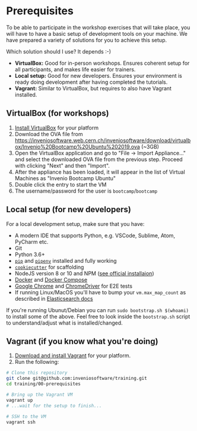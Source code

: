 # Prerequisites

To be able to participate in the workshop exercises that will take place, you
will have to have a basic setup of development tools on your machine. We have
prepared a variety of solutions for you to achieve this setup. 

Which solution should I use? It depends :-)

- **VirtualBox:** Good for in-person workshops. Ensures coherent setup for all 
  participants, and makes life easier for trainers.
- **Local setup:** Good for new developers. Ensures your environment is ready 
  doing development after having completed the tutorials.
- **Vagrant:** Similar to VirtualBox, but requires to also have Vagrant 
  installed. 

## VirtualBox (for workshops)

1. [Install VirtualBox](https://www.virtualbox.org/wiki/Downloads) for your
   platform
2. Download the OVA file from
   <https://inveniosoftware.web.cern.ch/inveniosoftware/download/virtualbox/Invenio%20Bootcamp%20Ubuntu%202019.ova> (~3GB)
3. Open the VirtualBox application and go to "File -> Import Appliance..." and
   select the downloaded OVA file from the previous step. Proceed with clicking
   "Next" and then "Import".
4. After the appliance has been loaded, it will appear in the list of Virtual
   Machines as "Invenio Bootcamp Ubuntu"
5. Double click the entry to start the VM
6. The username/password for the user is `bootcamp`/`bootcamp`

## Local setup (for new developers)

For a local development setup, make sure that you have:

* A modern IDE that supports Python, e.g. VSCode, Sublime, Atom, PyCharm etc.
* Git
* Python 3.6+
* [`pip`](https://pip.pypa.io) and [`pipenv`](https://pipenv.readthedocs.io)
  installed and fully working
* [`cookiecutter`](https://cookiecutter.readthedocs.io/en/latest/installation.html)
  for scaffolding
* NodeJS version 8 or 10 and NPM ([see official
  installaion](https://nodejs.org/en/download/))
* [Docker](https://docs.docker.com/install/) and [Docker
  Compose](https://docs.docker.com/compose/install/)
* [Google Chrome](https://www.google.com/chrome/) and
  [ChromeDriver](http://chromedriver.chromium.org/getting-started) for E2E
  tests
* If running Linux/MacOS you'll have to bump your `vm.max_map_count` as
  described in [Elasticsearch
  docs](https://www.elastic.co/guide/en/elasticsearch/reference/current/vm-max-map-count.html)

If you're running Ubunut/Debian you can run `sudo bootstrap.sh $(whoami)` to
install some of the above. Feel free to look inside the `bootstrap.sh` script
to understand/adjust what is installed/changed.

## Vagrant (if you know what you're doing)

1. [Download and install Vagrant](https://www.vagrantup.com/downloads.html) for
   your platform.
2. Run the following:

```bash
# Clone this repository
git clone git@github.com:inveniosoftware/training.git
cd training/00-prerequisites

# Bring up the Vagrant VM
vagrant up
# ...wait for the setup to finish...

# SSH to the VM
vagrant ssh
```
